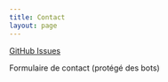 ```yaml
---
title: Contact
layout: page
---
```


[GitHub Issues](https://github.com/hyperotlet/cosma/issues)

Formulaire de contact (protégé des bots)

